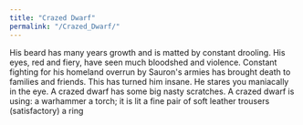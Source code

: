 ```yaml
---
title: "Crazed Dwarf"
permalink: "/Crazed_Dwarf/"
---
```


His beard has many years growth and is matted by constant drooling. His
eyes, red and fiery, have seen much bloodshed and violence. Constant
fighting for his homeland overrun by Sauron's armies has brought death
to families and friends. This has turned him insane. He stares you
maniacally in the eye. A crazed dwarf has some big nasty scratches. A
crazed dwarf is using: <wielded> a warhammer <held> a torch; it is lit
<worn on legs> a fine pair of soft leather trousers (satisfactory)
<worn on finger> a ring